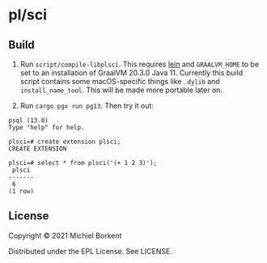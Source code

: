 # pl/sci

## Build

1. Run `script/compile-libplsci`. This requires [lein](https://leiningen.org/) and `GRAALVM_HOME` to be set to an installation of GraalVM 20.3.0 Java 11. Currently this build script contains some macOS-specific things like `.dylib` and `install_name_tool`. This will be made more portable later on.

2. Run `cargo pgx run pg13`. Then try it out:

```
psql (13.0)
Type "help" for help.

plsci=# create extension plsci;
CREATE EXTENSION

plsci=# select * from plsci('(+ 1 2 3)');
 plsci
-------
 6
(1 row)
```

## License

Copyright © 2021 Michiel Borkent

Distributed under the EPL License. See LICENSE.
